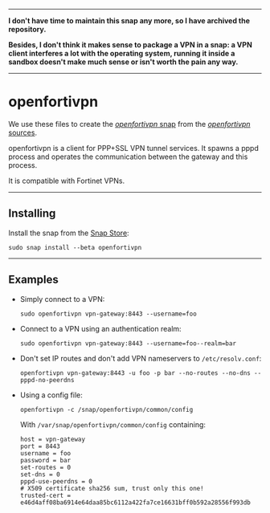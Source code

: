 -----

**I don't have time to maintain this snap any more, so I have archived the repository.**

**Besides, I don't think it makes sense to package a VPN in a snap: a VPN client interferes a lot with the operating system, running it inside a sandbox doesn't make much sense or isn't worth the pain any way.**

-----

openfortivpn
============

We use these files to create the
[_openfortivpn_ snap](https://snapcraft.io/openfortivpn) from the
[_openfortivpn_ sources](https://github.com/adrienverge/openfortivpn).

openfortivpn is a client for PPP+SSL VPN tunnel services.
It spawns a pppd process and operates the communication between the gateway and
this process.

It is compatible with Fortinet VPNs.


------------
Installing
------------

Install the snap from the [Snap Store](https://snapcraft.io/store):
```
sudo snap install --beta openfortivpn
```


------------
Examples
------------

* Simply connect to a VPN:
  ```
  sudo openfortivpn vpn-gateway:8443 --username=foo
  ```

* Connect to a VPN using an authentication realm:
  ```
  sudo openfortivpn vpn-gateway:8443 --username=foo--realm=bar
  ```

* Don't set IP routes and don't add VPN nameservers to `/etc/resolv.conf`:
  ```
  openfortivpn vpn-gateway:8443 -u foo -p bar --no-routes --no-dns --pppd-no-peerdns
  ```

* Using a config file:
  ```
  openfortivpn -c /snap/openfortivpn/common/config
  ```

  With `/var/snap/openfortivpn/common/config` containing:
  ```
  host = vpn-gateway
  port = 8443
  username = foo
  password = bar
  set-routes = 0
  set-dns = 0
  pppd-use-peerdns = 0
  # X509 certificate sha256 sum, trust only this one!
  trusted-cert = e46d4aff08ba6914e64daa85bc6112a422fa7ce16631bff0b592a28556f993db
  ```
